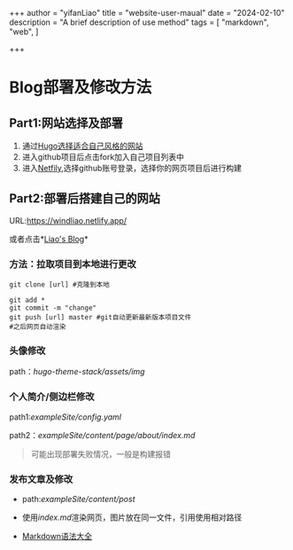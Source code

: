 +++
author = "yifanLiao"
title = "website-user-maual"
date = "2024-02-10"
description = "A brief description of use method"
tags = [
    "markdown",
    "web",
]

+++



# Blog部署及修改方法

## Part1:网站选择及部署

1. 通过[Hugo选择适合自己风格的网站](https://themes.gohugo.io/)
2. 进入github项目后点击fork加入自己项目列表中
3. 进入[Netfily](app.netlify.com),选择github账号登录，选择你的网页项目后进行构建



## Part2:部署后搭建自己的网站

URL:https://windliao.netlify.app/

或者点击*[Liao's Blog](https://windliao.netlify.app/)*

### 方法：拉取项目到本地进行更改

```
git clone [url] #克隆到本地

git add *
git commit -m "change"
git push [url] master #git自动更新最新版本项目文件
#之后网页自动渲染
```

### 头像修改

path：*hugo-theme-stack/assets/img*

### 个人简介/侧边栏修改

path1:*exampleSite/config.yaml*

path2：*exampleSite/content/page/about/index.md*

> 可能出现部署失败情况，一般是构建报错

### 发布文章及修改

* path:*exampleSite/content/post*

* 使用*index.md*渲染网页，图片放在同一文件，引用使用相对路径

* [Markdown语法大全](https://markdown.com.cn/basic-syntax)

​	
